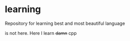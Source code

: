 # learning

Repository for learning best and most beautiful language

is not here. Here I learn ~~damn~~ cpp
